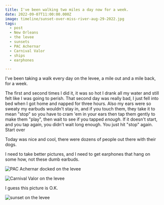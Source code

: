 ```yaml
---
title: I've been walking two miles a day now for a week.
date: 2022-09-07T11:00:00.000Z
image: timeline/sunset-over-miss-river-aug-29-2022.jpg
tags:
  - post 
  - New Orleans
  - the levee
  - sunsets
  - PAC Achernar
  - Carnival Valor
  - ships
  - earphones

---
```


I've been taking a walk every day on the levee, a mile out and a mile back, for a week.

The first and second times I did it, it was so hot I drank all my water and still felt like I was going to perish. That second day was really bad, I just fell into bed when I got home and napped for three hours. Also my ears were so sweaty my earbuds wouldn't stay in, and if you touch them, they take it to mean "stop" so you have to cram 'em in your ears then tap them gently to make them "play", then wait to see if you tapped _enough_. If it doesn't start, and you tap again, you didn't wait long enough. You just hit "stop" again. Start over

Today was nice and cool, there were dozens of people out there with their dogs.

I need to take better pictures, and I need to get earphones that hang on some how, not these dumb earbuds.


![PAC Achernar docked on the levee](carnival-valor-leaving-aug-27-2022.jpg)

![Carnival Valor on the levee](/static/img/timeline/pac-achernar-docked-sep-6-2022.jpg)

I guess this picture is O.K.

![sunset on the levee](sunset-over-miss-river-aug-29-2022.jpg)